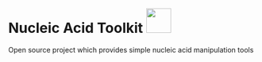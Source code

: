 # Nucleic Acid Toolkit <img src="https://github.com/anfederico/Nucleic-Acid-Toolkit/blob/master/Toolkit.png" width="50"/> 

Open source project which provides simple nucleic acid manipulation tools
